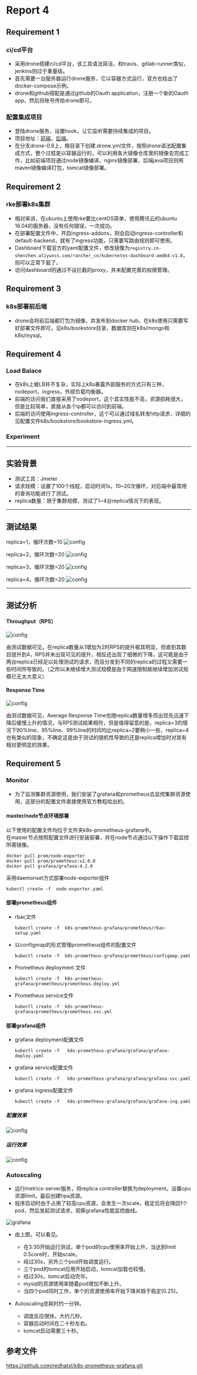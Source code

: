 # Report 4

## Requirement 1

### ci/cd平台

- 采用drone搭建ci/cd平台，该工具语法简洁，和travis、gitlab-runner类似，jenkins则过于重量级。
- 首先需要一台服务器运行drone服务，它以容器方式运行，官方也给出了docker-compose示例。
- drone和github搭配是通过github的Oauth application，注册一个新的Oauth app，然后将账号传给drone即可。

### 配置集成项目

- 登陆drone服务，设置hook，让它监听需要持续集成的项目。
- 项目地址：[前端](https://github.com/Veiasai/bookstore_front)，[后端](https://github.com/Veiasai/bookstore_back)。
- 在分支drone-0.8上，根目录下创建.drone.yml文件，按照drone语法配置集成方式，整个过程是以容器运行的，可以利用各大镜像仓库里的镜像去完成工作，比如前端项目通过node镜像编译，nginx镜像部署，后端java项目则用maven镜像编译打包，tomcat镜像部署。

## Requirement 2

### rke部署k8s集群

- 相对来讲，在ubuntu上使用rke要比centOS简单，使用腾讯云的ubuntu 16.04的服务器，没有任何错误，一次成功。
- 在部署配置文件中，开启ingress-addons，则会启动ingress-controller和default-backend，就有了ingress功能，只需要写路由规则即可使用。
- Dashboard下载官方的yaml配置文件，修改镜像为`registry.cn-shenzhen.aliyuncs.com/rancher_cn/kubernetes-dashboard-amd64:v1.8`，则可以正常下载了。
- 访问dashboard则通过不设拦截的proxy，并未配置完善的权限管理。

## Requirement 3

### k8s部署前后端

- drone会将前后端都打包为镜像，并发布到docker hub，在k8s使用只需要写好部署文件即可，见k8s/bookstore目录，数据库则在k8s/mongo和k8s/mysql。

## Requirement 4

### Load Balace

- 在k8s上做LB并不复杂，实际上k8s暴露外部服务的方式只有三种，nodeport，ingress，外部负载均衡器。
- 前端的访问我们直接采用了nodeport，这个其实性能不高，资源损耗很大，但是比较简单，直接从各个ip都可以访问到前端。
- 后端的访问使用ingress-controller，这个可以通过域名转发http请求，详细的见配置文件k8s/bookstore/bookstore-ingress.yml。

### Experiment

----------
## 实验背景 ##

 - 测试工具：Jmeter 
 - 请求规模：设置了100个线程，启动时间1s，10~20次循环，对后端中最常用的查询功能进行了测试。
 - replica数量：限于集群规模，测试了1~4台replica情况下的表现。

----------
## 测试结果 ##

replica=1，循环次数=10
![config](Image/experiment/1-1.png)

replica=2，循环次数=20
![config](Image/experiment/2.jpg)

replica=3，循环次数=20
![config](Image/experiment/3.jpg)

replica=4，循环次数=20
![config](Image/experiment/4.jpg)


----------


## 测试分析 ##
#### Throughput（RPS） ####

![config](Image/experiment/chart1.png)

由测试数据可见，在replica数量从1增加为2时RPS的提升极其明显，但直到其数目提升到4，RPS并未出现可见的提升，相反还出现了细微的下降，这可能是由于两台replica已经足以处理测试的请求，而且分发到不同的replica的过程又需要一些时间所导致的。（之所以未继续增大测试规模是由于网速限制故继续增加测试规模已无太大意义）

#### Response Time ####

![config](Image/experiment/chart2.png)

由测试数据可见，Average Response Time也随replica数量增多而出现先迅速下降后缓慢上升的情况，与RPS测试结果相符，但是值得留意的是，replica=3的情况下90%line、95%line、99%line的时间均比replica=2要稍小一些，replica=4也有类似的现象，不确定这是由于测试的随机性导致的还是replica增加时对其有相对更明显的效果。

## Requirement 5

### Monitor

- 为了监测集群资源使用，我们安装了grafana和prometheus去监控集群资源使用，这部分的配置文件直接使用官方教程给出的。

#### master/node节点环境部署

以下使用的配置文件均位于文件夹k8s-prometheus-grafana中。  
在master节点按照配置文件进行安装部署，并在node节点通过以下操作下载监控所需镜像。

`docker pull prom/node-exporter`  
`docker pull prom/prometheus:v2.0.0`  
`docker pull grafana/grafana:4.2.0`  

采用daemonset方式部署node-exporter组件

`kubectl create -f  node-exporter.yaml` 

#### 部署prometheus组件

* rbac文件

    `kubectl create -f  k8s-prometheus-grafana/prometheus/rbac-setup.yaml`

* 以configmap的形式管理prometheus组件的配置文件

    `kubectl create -f  k8s-prometheus-grafana/prometheus/configmap.yaml`

* Prometheus deployment 文件

    `kubectl create -f  k8s-prometheus-grafana/prometheus/prometheus.deploy.yml`

* Prometheus service文件

    `kubectl create -f  k8s-prometheus-grafana/prometheus/prometheus.svc.yml`

#### 部署grafana组件

* grafana deployment配置文件

    `kubectl create -f   k8s-prometheus-grafana/grafana/grafana-deploy.yaml`

* grafana service配置文件

    `kubectl create -f   k8s-prometheus-grafana/grafana/grafana-svc.yaml`

* grafana ingress配置文件

    `kubectl create -f   k8s-prometheus-grafana/grafana/grafana-ing.yaml`

##### 配置效果

![config](Image/prometheus.png)

##### 运行效果

![config](Image/grafana.png)

### Autoscaling

- 运行metrics-server服务，将replica controller替换为deployment，设置cpu资源limit，最后创建hpa资源。
- 程序启动时由于占用了较高cpu资源，会发生一次scale，稳定后将会降回1个pod，然后发起测试请求，观察grafana性能监控曲线。

![grafana](Image/autoscaling.png)

- 由上图，可以看见。
  - 在3:30开始运行测试，单个pod的cpu使用率开始上升，当达到limit 0.5core时，开始scale。
  - 经过30s，另外三个pod开始调度运行。
  - 三个pod的tomcat应用开始启动，tomcat加载也较慢。
  - 经过30s，tomcat启动完毕。
  - mysql的资源使用率随着pod增加不断上升。
  - 当四个pod同时工作，单个的资源使用率开始下降并趋于稳定(0.25)。

- Autoscaling总耗时约一分钟。
  - 调度反应很快，大约几秒。
  - 容器启动时间在二十秒左右。
  - tomcat启动需要三十秒。

## 参考文件

https://github.com/redhatxl/k8s-prometheus-grafana.git
